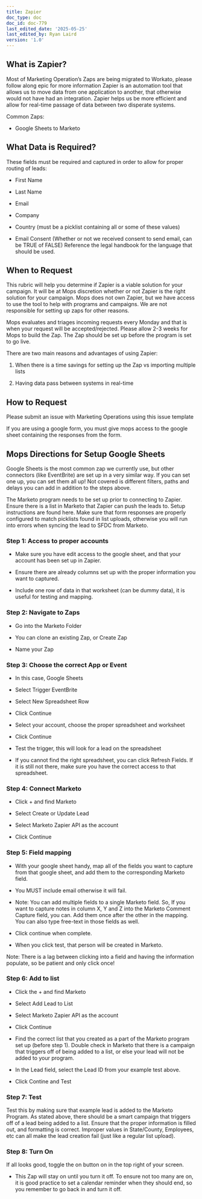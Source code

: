 ```yaml
---
title: Zapier
doc_type: doc
doc_id: doc-779
last_edited_date: '2025-05-25'
last_edited_by: Ryan Laird
version: '1.0'
---
```


<!-- Unsupported block type: image -->

## What is Zapier?

Most of Marketing Operation’s Zaps are being migrated to Workato, please follow along epic for more information Zapier is an automation tool that allows us to move data from one application to another, that otherwise would not have had an integration. Zapier helps us be more efficient and allow for real-time passage of data between two disperate systems.

Common Zaps:

- Google Sheets to Marketo

## What Data is Required?

These fields must be required and captured in order to allow for proper routing of leads:

- First Name

- Last Name

- Email

- Company

- Country (must be a picklist containing all or some of these values)

- Email Consent (Whether or not we received consent to send email, can be TRUE of FALSE) Reference the legal handbook for the language that should be used.

## When to Request

This rubric will help you determine if Zapier is a viable solution for your campaign. It will be at Mops discretion whether or not Zapier is the right solution for your campaign. Mops does not own Zapier, but we have access to use the tool to help with programs and campaigns. We are not responsible for setting up zaps for other reasons.

Mops evaluates and triages incoming requests every Monday and that is when your request will be accepted/rejected. Please allow 2-3 weeks for Mops to build the Zap. The Zap should be set up before the program is set to go live.

There are two main reasons and advantages of using Zapier:

1. When there is a time savings for setting up the Zap vs importing multiple lists

1. Having data pass between systems in real-time

<!-- Unsupported block type: table -->

## How to Request

Please submit an issue with Marketing Operations using this issue template

If you are using a google form, you must give mops access to the google sheet containing the responses from the form.

## Mops Directions for Setup Google Sheets

Google Sheets is the most common zap we currently use, but other connectors (like EventBrite) are set up in a very similar way. If you can set one up, you can set them all up! Not covered is different filters, paths and delays you can add in addition to the steps above.

The Marketo program needs to be set up prior to connecting to Zapier. Ensure there is a list in Marketo that Zapier can push the leads to. Setup instructions are found here. Make sure that form responses are properly configured to match picklists found in list uploads, otherwise you will run into errors when syncing the lead to SFDC from Marketo.

### Step 1: Access to proper accounts

- Make sure you have edit access to the google sheet, and that your account has been set up in Zapier.

- Ensure there are already columns set up with the proper information you want to captured.

- Include one row of data in that worksheet (can be dummy data), it is useful for testing and mapping.

### Step 2: Navigate to Zaps

- Go into the Marketo Folder

- You can clone an existing Zap, or Create Zap

- Name your Zap

### Step 3: Choose the correct App or Event

- In this case, Google Sheets

- Select Trigger EventBrite

- Select New Spreadsheet Row

- Click Continue

- Select your account, choose the proper spreadsheet and worksheet

- Click Continue

- Test the trigger, this will look for a lead on the spreadsheet

- If you cannot find the right spreadsheet, you can click Refresh Fields. If it is still not there, make sure you have the correct access to that spreadsheet.

### Step 4: Connect Marketo

- Click + and find Marketo

- Select Create or Update Lead

- Select Marketo Zapier API as the account

- Click Continue

### Step 5: Field mapping

- With your google sheet handy, map all of the fields you want to capture from that google sheet, and add them to the corresponding Marketo field.

- You MUST include email otherwise it will fail.

- Note: You can add multiple fields to a single Marketo field. So, If you want to capture notes in column X, Y and Z into the Marketo Comment Capture field, you can. Add them once after the other in the mapping. You can also type free-text in those fields as well.

- Click continue when complete.

- When you click test, that person will be created in Marketo.

Note: There is a lag between clicking into a field and having the information populate, so be patient and only click once!

### Step 6: Add to list

- Click the + and find Marketo

- Select Add Lead to List

- Select Marketo Zapier API as the account

- Click Continue

- Find the correct list that you created as a part of the Marketo program set up (before step 1). Double check in Marketo that there is a campaign that triggers off of being added to a list, or else your lead will not be added to your program.

- In the Lead field, select the Lead ID from your example test above.

- Click Contine and Test

### Step 7: Test

Test this by making sure that example lead is added to the Marketo Program. As stated above, there should be a smart campaign that triggers off of a lead being added to a list. Ensure that the proper information is filled out, and formatting is correct. Improper values in State/County, Employees, etc can all make the lead creation fail (just like a regular list upload).

### Step 8: Turn On

If all looks good, toggle the on button on in the top right of your screen.

- This Zap will stay on until you turn it off. To ensure not too many are on, it is good practice to set a calendar reminder when they should end, so you remember to go back in and turn it off.
